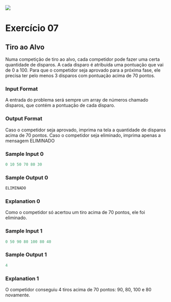 ![](https://i.imgur.com/xG74tOh.png)

# Exercício 07

## Tiro ao Alvo

Numa competição de tiro ao alvo, cada competidor pode fazer uma certa quantidade de disparos. A cada disparo é atribuida uma pontuação que vai de 0 a 100. Para que o competidor seja aprovado para a próxima fase, ele precisa ter pelo menos 3 disparos com pontuação acima de 70 pontos.
  
### Input Format

A entrada do problema será sempre um array de números chamado disparos, que contém a pontuação de cada disparo.

### Output Format

Caso o competidor seja aprovado, imprima na tela a quantidade de disparos acima de 70 pontos. Caso o competidor seja eliminado, imprima apenas a mensagem ELIMINADO

### Sample Input 0

```javascript
0 10 50 70 80 30
```
### Sample Output 0

```javascript
ELIMINADO
```

### Explanation 0

Como o competidor só acertou um tiro acima de 70 pontos, ele foi eliminado.

### Sample Input 1

```javascript
0 50 90 80 100 80 40
```
### Sample Output 1

```javascript
4
```
### Explanation 1

O competidor conseguiu 4 tiros acima de 70 pontos: 90, 80, 100 e 80 novamente.
